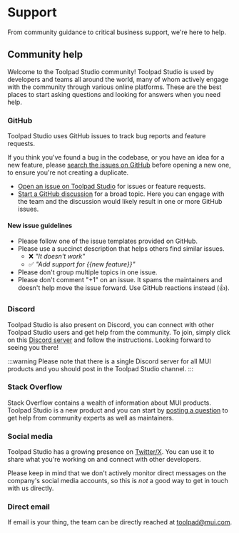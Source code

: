 # Support

<p class="description">From community guidance to critical business support, we're here to help.</p>

## Community help

Welcome to the Toolpad Studio community!
Toolpad Studio is used by developers and teams all around the world, many of whom actively engage with the community through various online platforms.
These are the best places to start asking questions and looking for answers when you need help.

### GitHub

Toolpad Studio uses GitHub issues to track bug reports and feature requests.

If you think you've found a bug in the codebase, or you have an idea for a new feature, please [search the issues on GitHub](https://github.com/mui/toolpad/issues?utf8=%E2%9C%93&q=is%3Aopen+is%3Aclosed) before opening a new one, to ensure you're not creating a duplicate.

- [Open an issue on Toolpad Studio](https://github.com/mui/toolpad/issues/new/choose) for issues or feature requests.
- [Start a GitHub discussion](https://github.com/mui/toolpad/discussions) for a broad topic. Here you can engage with the team and the discussion would likely result in one or more GitHub issues.

#### New issue guidelines

- Please follow one of the issue templates provided on GitHub.
- Please use a succinct description that helps others find similar issues.
  - ❌ _"It doesn't work"_
  - ✅ _"Add support for {{new feature}}"_
- Please don't group multiple topics in one issue.
- Please don't comment "+1" on an issue. It spams the maintainers and doesn't help move the issue forward. Use GitHub reactions instead (👍).

### Discord

Toolpad Studio is also present on Discord, you can connect with other Toolpad Studio users and get help from the community. To join, simply click on this [Discord server](https://mui.com/r/discord/) and follow the instructions. Looking forward to seeing you there!

:::warning
Please note that there is a single Discord server for all MUI products and you should post in the Toolpad Studio channel.
:::

### Stack Overflow

Stack Overflow contains a wealth of information about MUI products. Toolpad Studio is a new product and you can start by [posting a question](https://stackoverflow.com/questions/tagged/toolpad) to get help from community experts as well as maintainers.

### Social media

Toolpad Studio has a growing presence on [Twitter/X](https://x.com/Toolpad_).
You can use it to share what you're working on and connect with other developers.

Please keep in mind that we don't actively monitor direct messages on the company's social media accounts, so this is _not_ a good way to get in touch with us directly.

### Direct email

If email is your thing, the team can be directly reached at toolpad@mui.com.
